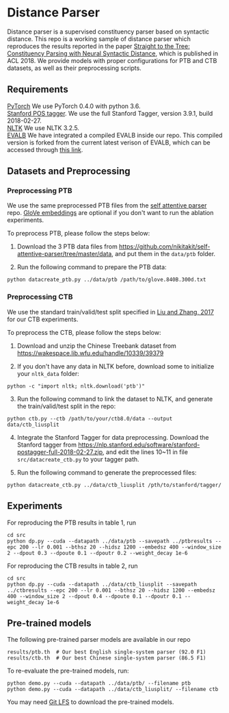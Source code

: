 # Distance Parser
Distance parser is a supervised constituency parser based on syntactic distance. 
This repo is a working sample of distance parser which reproduces the results reported in the paper 
[Straight to the Tree: Constituency Parsing with Neural Syntactic Distance](https://arxiv.org/abs/1806.04168), 
which is published in ACL 2018. We provide models with proper configurations for PTB and CTB datasets, as well as their preprocessing scripts.

## Requirements
[PyTorch](https://pytorch.org/) We use PyTorch 0.4.0 with python 3.6.   
[Stanford POS tagger](https://nlp.stanford.edu/software/stanford-postagger-full-2018-02-27.zip). We use the full Stanford Tagger, version 3.9.1, build 2018-02-27.   
[NLTK](http://www.nltk.org/) We use NLTK 3.2.5.  
[EVALB](https://nlp.cs.nyu.edu/evalb/) We have integrated a compiled EVALB inside our repo. This compiled version is forked from the current latest verison of EVALB, which can be accessed through [this link](https://nlp.cs.nyu.edu/evalb/EVALB.tgz).  

## Datasets and Preprocessing

### Preprocessing PTB
We use the same preprocessed PTB files from the [self attentive parser](https://github.com/nikitakit/self-attentive-parser) repo. [GloVe embeddings](https://nlp.stanford.edu/projects/glove/) are optional if you don't want to run the ablation experiments.

To preprocess PTB, please follow the steps below:

1. Download the 3 PTB data files from https://github.com/nikitakit/self-attentive-parser/tree/master/data, and put them in the `data/ptb` folder.

2. Run the following command to prepare the PTB data:
```
python datacreate_ptb.py ../data/ptb /path/to/glove.840B.300d.txt
```

### Preprocessing CTB
We use the standard train/valid/test split specified in [Liu and Zhang, 2017](https://arxiv.org/pdf/1707.05000.pdf) for our CTB experiments.

To preprocess the CTB, please follow the steps below:

1. Download and unzip the Chinese Treebank dataset from https://wakespace.lib.wfu.edu/handle/10339/39379

2. If you don't have any data in NLTK before, download some to initialize your `nltk_data` folder:
```
python -c "import nltk; nltk.download('ptb')"
``` 

3. Run the following command to link the dataset to NLTK, and generate the train/valid/test split in the repo:
```
python ctb.py --ctb /path/to/your/ctb8.0/data --output data/ctb_liusplit
```

4. Integrate the Stanford Tagger for data preprocessing. Download the Stanford tagger from https://nlp.stanford.edu/software/stanford-postagger-full-2018-02-27.zip, and edit the lines 10~11 in file `src/datacreate_ctb.py` to your tagger path.

5. Run the following command to generate the preprocessed files:
```
python datacreate_ctb.py ../data/ctb_liusplit /pth/to/stanford/tagger/
```

## Experiments
For reproducing the PTB results in table 1, run 
```
cd src
python dp.py --cuda --datapath ../data/ptb --savepath ../ptbresults --epc 200 --lr 0.001 --bthsz 20 --hidsz 1200 --embedsz 400 --window_size 2 --dpout 0.3 --dpoute 0.1 --dpoutr 0.2 --weight_decay 1e-6
```

For reproducing the CTB results in table 2, run 
```
cd src
python dp.py --cuda --datapath ../data/ctb_liusplit --savepath ../ctbresults --epc 200 --lr 0.001 --bthsz 20 --hidsz 1200 --embedsz 400 --window_size 2 --dpout 0.4 --dpoute 0.1 --dpoutr 0.1 --weight_decay 1e-6
```

## Pre-trained models
The following pre-trained parser models are available in our repo
```
results/ptb.th  # Our best English single-system parser (92.0 F1)
results/ctb.th  # Our best Chinese single-system parser (86.5 F1)
```
To re-evaluate the pre-trained models, run:
```
python demo.py --cuda --datapath ../data/ptb/ --filename ptb
python demo.py --cuda --datapath ../data/ctb_liusplit/ --filename ctb
```
You may need [Git LFS](https://git-lfs.github.com/) to download the pre-trained models.